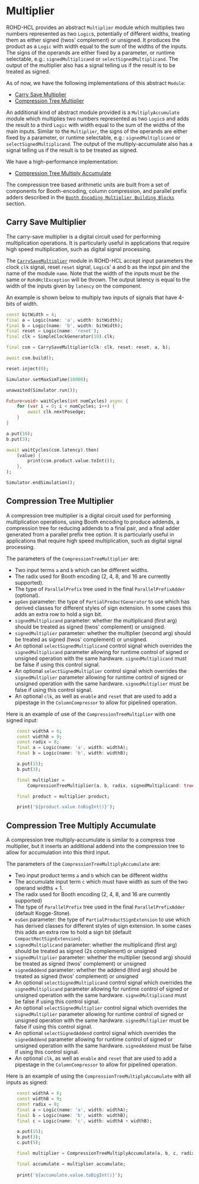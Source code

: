 # Multiplier

ROHD-HCL provides an abstract `Multiplier` module which multiplies two
numbers represented as two `Logic`s, potentially of different widths,
treating them as either signed (twos' complement) or unsigned. It
produces the product as a `Logic` with width equal to the sum of the
widths of the inputs. The signs of the operands are either fixed by a parameter,
or runtime selectable, e.g.:   `signedMultiplicand` or `selectSignedMultiplicand`.
The output of the multiplier also has a signal telling us if the result is to be
treated as signed.

As of now, we have the following implementations
of this abstract `Module`:

- [Carry Save Multiplier](#carry-save-multiplier)
- [Compression Tree Multiplier](#compression-tree-multiplier)

An additional kind of abstract module provided is a
`MultiplyAccumulate` module which multiplies two numbers represented
as two `Logic`s and adds the result to a third `Logic` with width
equal to the sum of the widths of the main inputs. Similar to the `Multiplier`,
the signs of the operands are either fixed by a parameter,
or runtime selectable, e.g.:   `signedMultiplicand` or `selectSignedMultiplicand`.
The output of the multiply-accumulate also has a signal telling us if the result is to be
treated as signed.

We have a
high-performance implementation:

- [Compression Tree Multiply Accumulate](#compression-tree-multiply-accumulate)

The compression tree based arithmetic units are built from a set of components for Booth-encoding, column compression, and parallel prefix adders described in the [`Booth Encoding Multiplier Building Blocks`](./multiplier_components.md#booth-encoding-multiplier-building-blocks) section.

## Carry Save Multiplier

The carry-save multiplier is a digital circuit used for performing multiplication operations. It
is particularly useful in applications that require high speed
multiplication, such as digital signal processing.

The
[`CarrySaveMultiplier`](https://intel.github.io/rohd-hcl/rohd_hcl/CarrySaveMultiplier-class.html)
module in ROHD-HCL accept input parameters the clock `clk` signal,
reset `reset` signal, `Logic`s' a and b as the input pin and the name
of the module `name`. Note that the width of the inputs must be the
same or `RohdHclException` will be thrown.  The output latency is equal to the width of the inputs
given by `latency` on the component.

An example is shown below to multiply two inputs of signals that have 4-bits of width.

```dart
const bitWidth = 4;
final a = Logic(name: 'a', width: bitWidth);
final b = Logic(name: 'b', width: bitWidth);
final reset = Logic(name: 'reset');
final clk = SimpleClockGenerator(10).clk;

final csm = CarrySaveMultiplier(clk: clk, reset: reset, a, b);

await csm.build();

reset.inject(0);

Simulator.setMaxSimTime(10000);

unawaited(Simulator.run());

Future<void> waitCycles(int numCycles) async {
    for (var i = 0; i < numCycles; i++) {
        await clk.nextPosedge;
    }
}

a.put(10);
b.put(3);

await waitCycles(csm.latency).then(
    (value) {
        print(csm.product.value.toInt());
    },
);

Simulator.endSimulation();
```

## Compression Tree Multiplier

A compression tree multiplier is a digital circuit used for performing
multiplication operations, using Booth encoding to produce addends, a
compression tree for reducing addends to a final pair, and a final
adder generated from a parallel prefix tree option. It is particularly
useful in applications that require high speed multiplication, such as
digital signal processing.

The parameters of the
`CompressionTreeMultiplier` are:

- Two input terms `a` and `b` which can be different widths.
- The radix used for Booth encoding (2, 4, 8, and 16 are currently supported).
- The type of `ParallelPrefix` tree used in the final `ParallelPrefixAdder` (optional).
- `ppGen` parameter: the type of `PartialProductGenerator` to use which has derived classes for different styles of sign extension. In some cases this adds an extra row to hold a sign bit.
- `signedMultiplicand` parameter: whether the multiplicand (first arg) should be treated as signed (twos' complement) or unsigned.
- `signedMultiplier` parameter: whether the multiplier (second arg) should be treated as signed (twos' complement) or unsigned.
- An optional `selectSignedMultiplicand` control signal which overrides the `signedMultiplicand` parameter allowing for runtime control of signed or unsigned operation with the same hardware. `signedMultiplicand` must be false if using this control signal.
- An optional `selectSignedMultiplier` control signal which overrides the `signedMultiplier` parameter allowing for runtime control of signed or unsigned operation with the same hardware. `signedMultiplier` must be false if using this control signal.
- An optional `clk`, as well as `enable` and `reset` that are used to add a pipestage in the `ColumnCompressor` to allow for pipelined operation.

Here is an example of use of the `CompressionTreeMultiplier` with one signed input:

```dart
    const widthA = 6;
    const widthB = 9;
    const radix = 8;
    final a = Logic(name: 'a', width: widthA);
    final b = Logic(name: 'b', width: widthB);

    a.put(15);
    b.put(3);

    final multiplier =
        CompressionTreeMultiplier(a, b, radix, signedMultiplicand: true);

    final product = multiplier.product;

    print('${product.value.toBigInt()}');
```

## Compression Tree Multiply Accumulate

A compression tree multiply-accumulate is similar to a compress tree
multiplier, but it inserts an additional addend into the compression
tree to allow for accumulation into this third input.

The parameters of the
`CompressionTreeMultiplyAccumulate` are:

- Two input product terms `a` and `b` which can be different widths
- The accumulate input term `c` which must have width as sum of the two operand widths + 1.
- The radix used for Booth encoding (2, 4, 8, and 16 are currently supported)
- The type of `ParallelPrefix` tree used in the final `ParallelPrefixAdder` (default Kogge-Stone).
- `esGen` parameter: the type of `PartialProductSignExtension` to use which has derived classes for different styles of sign extension. In some cases this adds an extra row to hold a sign bit (default `CompactRectSignExtension`).
- `signedMultiplicand` parameter: whether the multiplicand (first arg) should be treated as signed (2s complement) or unsigned
- `signedMultiplier` parameter: whether the multiplier (second arg) should be treated as signed (twos' complement) or unsigned
- `signedAddend` parameter: whether the addend (third arg) should be treated as signed (twos' complement) or unsigned
- An optional `selectSignedMultiplicand` control signal which overrides the `signedMultiplicand` parameter allowing for runtime control of signed or unsigned operation with the same hardware. `signedMultiplicand` must be false if using this control signal.
- An optional `selectSignedMultiplier` control signal which overrides the `signedMultiplier` parameter allowing for runtime control of signed or unsigned operation with the same hardware. `signedMultiplier` must be false if using this control signal.
- An optional `selectSignedAddend` control signal which overrides the `signedAddend` parameter allowing for runtime control of signed or unsigned operation with the same hardware. `signedAddend` must be false if using this control signal.
- An optional `clk`, as well as `enable` and `reset` that are used to add a pipestage in the `ColumnCompressor` to allow for pipelined operation.

Here is an example of using the `CompressionTreeMultiplyAccumulate` with all inputs as signed:

```dart
    const widthA = 6;
    const widthB = 9;
    const radix = 8;
    final a = Logic(name: 'a', width: widthA);
    final b = Logic(name: 'b', width: widthB);
    final c = Logic(name: 'c', width: widthA + widthB);

    a.put(15);
    b.put(3);
    c.put(5);

    final multiplier = CompressionTreeMultiplyAccumulate(a, b, c, radix, signedMultiplicand: true, signedMultiplier: true, signedAddend: true);

    final accumulate = multiplier.accumulate;
    
    print('${accumulate.value.toBigInt()}');
```
